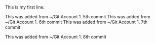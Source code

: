 This is my first line. 

This was added from ~/Git Account 1. 5th commit
This was added from ~/Git Account 1. 6th commit
This was added from ~/Git Account 1. 7th commit

This was added from ~/Git Account 1. 8th commit


